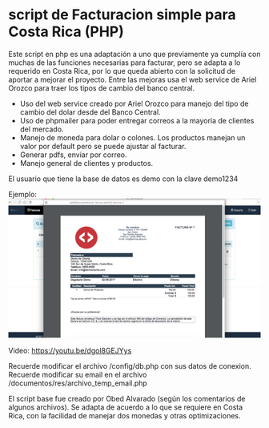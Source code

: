# script de Facturacion simple para Costa Rica (PHP)
Este script en php es una adaptación a uno que previamente ya cumplía con muchas de las funciones necesarias para facturar, pero se adapta a lo requerido en Costa Rica, por lo que queda abierto con la solicitud de aportar a mejorar el proyecto.
Entre las mejoras usa el web service de Ariel Orozco para traer los tipos de cambio del banco central.

<ul>
	<li>Uso del web service creado por Ariel Orozco para manejo del tipo de cambio del dolar desde del Banco Central.</li>
	<li>Uso de phpmailer para poder entregar correos a la mayoría de clientes del mercado.</li>
	<li>Manejo de moneda para dolar o colones. Los productos manejan un valor por default pero se puede ajustar al facturar.</li>
	<li>Generar pdfs, enviar por correo.</li>
	<li>Manejo general de clientes y productos.</li>
</ul>
El usuario que tiene la base de datos es demo con la clave demo1234<br>

Ejemplo:
<img src="demo-img.png">

Video: https://youtu.be/dgol8GEJYys

Recuerde modificar el archivo /config/db.php con sus datos de conexion. <br>
Recuerde modificar su email en el archivo /documentos/res/archivo_temp_email.php

El script base fue creado por Obed Alvarado (según los comentarios de algunos archivos). Se adapta de acuerdo a lo que se requiere en Costa Rica, con la facilidad de manejar dos monedas y otras optimizaciones. 
